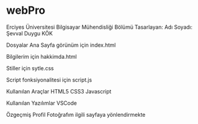 # webPro

Erciyes Üniversitesi Bilgisayar Mühendisliği Bölümü
Tasarlayan: Adı Soyadı: Şevval Duygu KÖK

Dosyalar
Ana Sayfa görünüm için index.html

Bilgilerim için hakkimda.html

Stiller için sytle.css

Script fonksiyonalitesi için script.js

Kullanılan Araçlar
HTML5
CSS3
Javascript

Kullanılan Yazılımlar
VSCode

Özgeçmiş
Profil Fotoğrafım ilgili sayfaya yönlendirmekte
